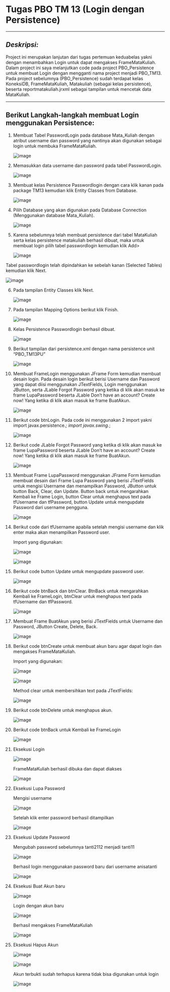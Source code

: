 # **Tugas PBO TM 13 (Login dengan Persistence)**
___
## **_Deskripsi:_**

Project ini merupakan lanjutan dari tugas pertemuan keduabelas yakni dengan menambahkan Login untuk dapat mengakses FrameMataKuliah. Dalam project ini saya melanjutkan code pada project PBO_Persistence untuk membuat Login dengan mengganti nama project menjadi PBO_TM13. Pada project sebelumnya (PBO_Persistence) sudah terdapat kelas KoneksiDB, FrameMataKuliah, Matakuliah (sebagai kelas persistence), beserta reportmatakuliah.jrxml sebagai tampilan untuk mencetak data MataKuliah.
___
## **Berikut Langkah-langkah membuat Login menggunakan Persistence:**

1.	Membuat Tabel PasswordLogin pada database Mata_Kuliah dengan atribut username dan password yang nantinya akan digunakan sebagai login untuk membuka FrameMataKuliah.

    ![image](https://github.com/user-attachments/assets/91c5e191-b0c6-4dd6-9bf4-4816f182430a)

2.	Memasukkan data username dan password pada tabel PasswordLogin.

    ![image](https://github.com/user-attachments/assets/00626e18-4a4e-43bc-b36a-5d6e908b58f6)

3.	Membuat kelas Persistence Passwordlogin dengan cara klik kanan pada package TM13 kemudian klik Entity Classes from Database.

    ![image](https://github.com/user-attachments/assets/e7d6cbe5-5421-44ec-ab52-4adf544e404b)

4.	Pilih Database yang akan digunakan pada Database Connection (Menggunakan database Mata_Kuliah).

    ![image](https://github.com/user-attachments/assets/e07a90e4-a48b-417c-858c-a4a4f49ff289)

5.	Karena sebelumnya telah membuat persistence dari tabel MataKuliah serta kelas persistence matakuliah berhasil dibuat, maka untuk membuat login pilih tabel passwordlogin kemudian klik Add>

    ![image](https://github.com/user-attachments/assets/c85474b1-4ef0-4c28-911e-b09255ab7921)

   Tabel passwordlogin telah dipindahkan ke sebelah kanan (Selected Tables) kemudian klik Next.

  ![image](https://github.com/user-attachments/assets/2f1b41d6-d744-41ee-a35b-9b702625dcd9)


6.	Pada tampilan Entity Classes klik Next.

    ![image](https://github.com/user-attachments/assets/46c6417c-8492-4459-a44b-1a16b21f768d)

7.	Pada tampilan Mapping Options berikut klik Finish.

    ![image](https://github.com/user-attachments/assets/90bd0257-91d1-42f8-aae6-3f56fb85422e)

8.	Kelas Persistence Passwordlogin berhasil dibuat.

    ![image](https://github.com/user-attachments/assets/458eab90-5414-475b-85d4-3440e2f5a6d2)

9.	Berikut tampilan dari persistence.xml dengan nama persistence unit “PBO_TM13PU”

    ![image](https://github.com/user-attachments/assets/d5352b78-afed-445e-bd94-e621e86a1b58)

10.	Membuat FrameLogin menggunakan JFrame Form kemudian membuat desain login. Pada desain login berikut berisi Username dan Password yang dapat diisi menggunakan JTextFields, Login menggunakan JButton, serta JLable Forgot Password yang ketika di klik akan masuk ke frame LupaPassword beserta JLable Don’t have an account? Create now! Yang ketika di klik akan masuk ke frame BuatAkun.

    ![image](https://github.com/user-attachments/assets/306736e8-c12b-446a-a7e2-cd8432d61f87)

11.	Berikut code btnLogin. Pada code ini menggunakan 2 import yakni import javax.persistence.*; import javax.swing.*;

    ![image](https://github.com/user-attachments/assets/c1a5be99-9b1f-4520-9726-6d0105a8d5aa)

12.	Berikut code JLable Forgot Password yang ketika di klik akan masuk ke frame LupaPassword beserta JLable Don’t have an account? Create now! Yang ketika di klik akan masuk ke frame BuatAkun.

    ![image](https://github.com/user-attachments/assets/9e165056-a3e6-4d12-91a1-5575f26b91a9)

13.	Membuat Frame LupaPassword menggunakan JFrame Form kemudian membuat desain dari Frame Lupa Password yang berisi JTextFields untuk mengisi Username dan menampilkan Password, JButton untuk button Back, Clear, dan Update. Button back untuk mengarahkan Kembali ke Frame Login, button Clear untuk menghapus text pada tfUsername dan tfPassword, button Update untuk mengupdate Password dari username pengguna.

    ![image](https://github.com/user-attachments/assets/81f4ed32-d039-460b-b6de-ef7d5f707c19)

14.	Berikut code dari tfUsername apabila setelah mengisi username dan klik enter maka akan menampilkan Password user.

    Import yang digunakan:

    ![image](https://github.com/user-attachments/assets/739b0832-b234-44d2-90a2-0a991bfaafca)

    ![image](https://github.com/user-attachments/assets/08aff8ad-b5a0-4b81-9182-06be5dcbceb1)

15. Berikut code button Update untuk mengupdate password user.

    ![image](https://github.com/user-attachments/assets/f55943fe-bd72-455d-ad33-74bfec4b3443)

16.	Berikut code btnBack dan btnClear. BtnBack untuk mengarahkan Kembali ke FrameLogin, btnClear untuk menghapus text pada tfUsername dan tfPassword.

    ![image](https://github.com/user-attachments/assets/522bb192-e0bf-44d8-a59c-8f22b4a3e805)

17.	Membuat Frame BuatAkun yang berisi JTextFields untuk Username dan Password, JButton Create, Delete, Back.

    ![image](https://github.com/user-attachments/assets/8f039af7-22ee-4023-97d4-9b9f9a45b2d2)

18.	Berikut code btnCreate untuk membuat akun baru agar dapat login dan mengakses FrameMataKuliah.

    Import yang digunakan:

    ![image](https://github.com/user-attachments/assets/0be926fe-8051-482d-8bf9-ea0bf7ce6bea)

    ![image](https://github.com/user-attachments/assets/85b91722-344f-475f-ba39-d66441ef97e0)

    Method clear untuk membersihkan text pada JTextFields:

    ![image](https://github.com/user-attachments/assets/a62c7124-807e-487a-be9d-11d31ba8d2ad)

19.	Berikut code btnDelete untuk menghapus akun.

    ![image](https://github.com/user-attachments/assets/afaa15ae-2cfd-4129-ad23-2d5c0ba8dae6)

20.	Berikut code btnBack untuk Kembali ke FrameLogin

    ![image](https://github.com/user-attachments/assets/ecc38e87-7dcb-4e14-a570-8b90328f618d)

21.	Eksekusi Login

    ![image](https://github.com/user-attachments/assets/8a4057cf-3929-47d9-9aa2-f2fb5a01224b)

    FrameMataKuliah berhasil dibuka dan dapat diakses

    ![image](https://github.com/user-attachments/assets/8a81c4df-c964-4c3a-97d2-ef8d9cf9045d)

22.	Eksekusi Lupa Password

    Mengisi username

    ![image](https://github.com/user-attachments/assets/e394b2ec-ffbf-4bab-a61c-5fea75807bed)

    Setelah klik enter password berhasil ditampilkan

    ![image](https://github.com/user-attachments/assets/7e2d6130-e664-4d5e-b118-4d28c0e52e7b)

23.	Eksekusi Update Password

    Mengubah password sebelumnya tanti2112 menjadi tanti11

    ![image](https://github.com/user-attachments/assets/7389157a-3eca-496b-ae0f-04fd1fce46f8)

    Berhasil login menggunakan password baru dari username anisatanti

    ![image](https://github.com/user-attachments/assets/b45d9f6d-5c50-4c1f-8858-0a5576de6135)

24.	Eksekusi Buat Akun baru

    ![image](https://github.com/user-attachments/assets/eee7ab58-a3b2-45bc-ba15-1931c5637f43)

    Login dengan akun baru

    ![image](https://github.com/user-attachments/assets/c792b6e9-1f1a-4c49-aac3-d44797ece70c)

    Berhasil mengakses FrameMataKuliah

    ![image](https://github.com/user-attachments/assets/1401fb49-cadb-452d-b75e-b888fe2d5470)

25.	Eksekusi Hapus Akun

    ![image](https://github.com/user-attachments/assets/1fbb68f1-f47e-4fc3-9695-8fb4178c4272)

    ![image](https://github.com/user-attachments/assets/ff1cd13b-3f58-4253-b10e-e65b97397327)

    Akun terbukti sudah terhapus karena tidak bisa digunakan untuk login

    ![image](https://github.com/user-attachments/assets/3e9edefb-e249-494d-89d4-c936a255c672)


























    













